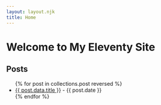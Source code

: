 ```yaml
---
layout: layout.njk
title: Home
---
```

# Welcome to My Eleventy Site

<h2>Posts</h2>

<ul>
{% for post in collections.post reversed %}
<li><a href="{{post.url}}">{{ post.data.title }}</a> - {{ post.date }}</li>
{% endfor %}
</ul>
